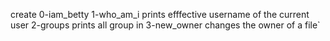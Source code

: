 create 0-iam_betty
1-who_am_i prints efffective username of the current user
2-groups prints all group in
3-new_owner changes the owner of a file`
